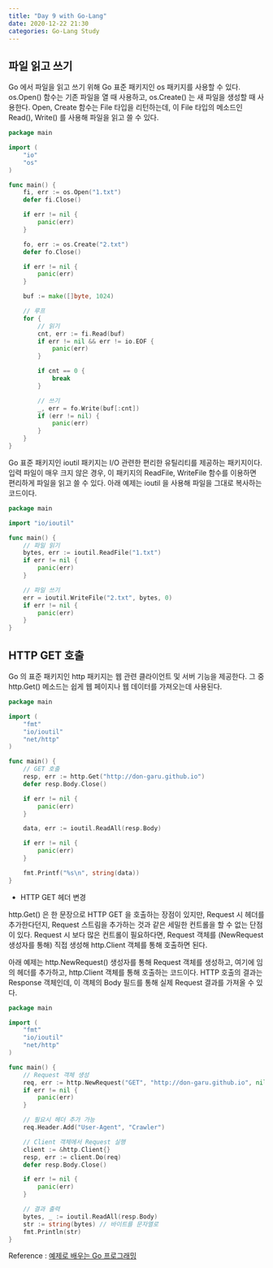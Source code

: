 ```yaml
---
title: "Day 9 with Go-Lang"
date: 2020-12-22 21:30
categories: Go-Lang Study
---
```


## 파일 읽고 쓰기

Go 에서 파일을 읽고 쓰기 위해 Go 표준 패키지인 os 패키지를 사용할 수 있다. os.Open() 함수는 기존 파일을 열 때 사용하고, os.Create() 는 새 파일을 생성할 때 사용한다. Open, Create 함수는 File 타입을 리턴하는데, 이 File 타입의 메소드인 Read(), Write() 를 사용해 파일을 읽고 쓸 수 있다.

```go
package main

import (
	"io"
	"os"
)

func main() {
	fi, err := os.Open("1.txt")
	defer fi.Close()

	if err != nil {
		panic(err)
	}

	fo, err := os.Create("2.txt")
	defer fo.Close()

	if err != nil {
		panic(err)
	}

	buf := make([]byte, 1024)

	// 루프
	for {
		// 읽기
		cnt, err := fi.Read(buf)
		if err != nil && err != io.EOF {
			panic(err)
		}

		if cnt == 0 {
			break
		}

		// 쓰기
		_, err = fo.Write(buf[:cnt])
		if (err != nil) {
			panic(err)
		}
	}
}
```

Go 표준 패키지인 ioutil 패키지는 I/O 관련한 편리한 유틸리티를 제공하는 패키지이다. 입력 파일이 매우 크지 않은 경우, 이 패키지의 ReadFile, WriteFile 함수를 이용하면 편리하게 파일을 읽고 쓸 수 있다. 아래 예제는 ioutil 을 사용해 파일을 그대로 복사하는 코드이다.

```go
package main

import "io/ioutil"

func main() {
	// 파일 읽기
	bytes, err := ioutil.ReadFile("1.txt")
	if err != nil {
		panic(err)
	}

	// 파일 쓰기
	err = ioutil.WriteFile("2.txt", bytes, 0)
	if err != nil {
		panic(err)
	}
}
```

## HTTP GET 호출

Go 의 표준 패키지인 http 패키지는 웹 관련 클라이언트 및 서버 기능을 제공한다. 그 중 http.Get() 메소드는 쉽게 웹 페이지나 웹 데이터를 가져오는데 사용된다.

```go
package main

import (
	"fmt"
	"io/ioutil"
	"net/http"
)

func main() {
	// GET 호출
	resp, err := http.Get("http://don-garu.github.io")
	defer resp.Body.Close()

	if err != nil {
		panic(err)
	}

	data, err := ioutil.ReadAll(resp.Body)

	if err != nil {
		panic(err)
	}

	fmt.Printf("%s\n", string(data))
}
```

- HTTP GET 헤더 변경

http.Get() 은 한 문장으로 HTTP GET 을 호출하는 장점이 있지만, Request 시 헤더를 추가한다던지, Request 스트림을 추가하는 것과 같은 세밀한 컨트롤을 할 수 없는 단점이 있다. Request 시 보다 많은 컨트롤이 필요하다면, Request 객체를 (NewRequest 생성자를 통해) 직접 생성해 http.Client 객체를 통해 호출하면 된다.

아래 예제는 http.NewRequest() 생성자를 통해 Request 객체를 생성하고, 여기에 임의 헤더를 추가하고, http.Client 객체를 통해 호출하는 코드이다. HTTP 호출의 결과는 Response 객체인데, 이 객체의 Body 필드를 통해 실제 Request 결과를 가져올 수 있다.

```go
package main

import (
	"fmt"
	"io/ioutil"
	"net/http"
)

func main() {
	// Request 객체 생성
	req, err := http.NewRequest("GET", "http://don-garu.github.io", nil)
	if err != nil {
		panic(err)
	}

	// 필요시 헤더 추가 가능
	req.Header.Add("User-Agent", "Crawler")

	// Client 객체에서 Request 실행
	client := &http.Client{}
	resp, err := client.Do(req)
	defer resp.Body.Close()

	if err != nil {
		panic(err)
	}

	// 결과 출력
	bytes, _ := ioutil.ReadAll(resp.Body)
	str := string(bytes) // 바이트를 문자열로
	fmt.Println(str)
}
```

Reference : [예제로 배우는 Go 프로그래밍][예제로-배우는-Go-프로그래밍]

[예제로-배우는-Go-프로그래밍]: http://golang.site/
